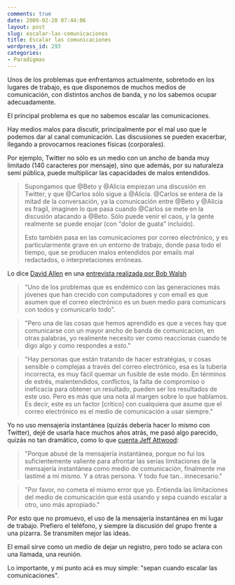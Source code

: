 ```yaml
---
comments: true
date: 2009-02-20 07:44:06
layout: post
slug: escalar-las-comunicaciones
title: Escalar las comunicaciones
wordpress_id: 293
categories:
- Paradigmas
---
```


Unos de los problemas que enfrentamos actualmente, sobretodo en los lugares de trabajo, es que disponemos de muchos medios de comunicación, con distintos anchos de banda, y no los sabemos ocupar adecuadamente.  

El principal problema es que no sabemos escalar las comunicaciones.

Hay medios malos para discutir, principalmente por el mal uso que le podemos dar al canal  comunicación. Las discusiones se pueden exacerbar, llegando a provocarnos reaciones físicas (corporales).

Por ejemplo, Twitter no sólo es un medio con un ancho de banda muy limitado (140 caracteres por mensaje), sino que además, por su naturaleza semi pública, puede multiplicar las capacidades de malos entendidos.

> Supongamos que @Beto y @Alicia empiezan una discusión en Twitter, y que @Carlos sólo  sigue a @Alicia. @Carlos se entera de la mitad de la conversación, ya la comunicación entre @Beto y @Alicia es fragil,  imaginen lo que pasa cuando @Carlos se mete en la discusión atacando a @Beto. Sólo puede venir el caos, y la gente realmente se puede enojar (con "dolor de guata" incluido).
>
> Esto también pasa en las comunicaciones por correo electrónico, y es particularmente grave en un entorno de trabajo, donde pasa todo el tiempo, que se producen malos entendidos por emails mal redactados, o interpretaciones erróneas.

Lo dice [David Allen](http://www.davidco.com/) en una [entrevista realizada por Bob Walsh](http://webworkerdaily.com/2008/02/24/feature-interview-with-gtd-author-david-allen-on-health-and-stress/)

> "Uno de los problemas que es endémico con las generaciones más jóvenes que han crecido con computadores y con email es que asumen que el correo electrónico es un buen medio para comunicars con todos y comunicarlo todo".

> "Pero una de las cosas que hemos aprendido es que a veces hay que comunicarse con un mayor ancho de banda de comunicacion, en otras palabras, yo realmente necesito ver como reaccionas cuando te digo algo y como respondes a esto."

> "Hay personas que están tratando de hacer estratégias, o cosas sensible o complejas a través del correo electrónico, esa es la tuberia incorrecta, es muy fácil quemar un fusible de este modo. En términos de estrés, malentendidos, conflictos, la falta de compromiso o ineficacia para obtener un resultado, pueden ser los resultados de este uso. Pero es más que una nota al margen sobre lo que hablamos. Es decir, este es un factor [crítico] con cualquiera que asume que el correo electrónico es el medio de comunicación a usar siempre."

Yo no uso mensajería instantánea (quizás debería hacer lo mismo con Twitter), dejé de usarla hace muchos años atrás, me pasó algo parecido, quizás no tan dramático, como lo que [cuenta Jeff Attwood](http://www.codinghorror.com/blog/archives/001064.html):

> "Porque abusé de la mensajería instantánea, porque no fui los suficientemente valiente para afrontar las serias limitaciones de la mensajería instantánea como medio de comunicación, finalmente me lastimé a mi mismo. Y a otras persona. Y todo fue tan.. innecesario."

> "Por favor, no cometa el mismo error que yo. Entienda las limitaciones del medio de comunicación que está usando y sepa cuando escalar a otro, uno más apropiado."

Por esto que no promuevo, el uso de la mensajería instantánea en mi lugar de trabajo. Prefiero el teléfono, y siempre la discusión del grupo frente a una pizarra. Se transmiten mejor las ideas.

El email sirve como un medio de dejar un registro, pero todo se aclara con una llamada, una reunión.

Lo importante, y mi punto acá es muy simple: "sepan cuando escalar las comunicaciones".
